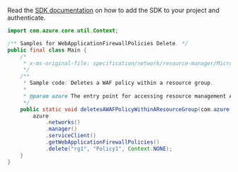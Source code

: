 Read the [SDK documentation](https://github.com/Azure/azure-sdk-for-java/blob/azure-resourcemanager_2.14.0/sdk/resourcemanager/azure-resourcemanager/README.md) on how to add the SDK to your project and authenticate.

```java
import com.azure.core.util.Context;

/** Samples for WebApplicationFirewallPolicies Delete. */
public final class Main {
    /*
     * x-ms-original-file: specification/network/resource-manager/Microsoft.Network/stable/2021-05-01/examples/WafPolicyDelete.json
     */
    /**
     * Sample code: Deletes a WAF policy within a resource group.
     *
     * @param azure The entry point for accessing resource management APIs in Azure.
     */
    public static void deletesAWAFPolicyWithinAResourceGroup(com.azure.resourcemanager.AzureResourceManager azure) {
        azure
            .networks()
            .manager()
            .serviceClient()
            .getWebApplicationFirewallPolicies()
            .delete("rg1", "Policy1", Context.NONE);
    }
}
```
